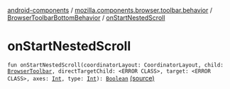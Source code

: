 [android-components](../../index.md) / [mozilla.components.browser.toolbar.behavior](../index.md) / [BrowserToolbarBottomBehavior](index.md) / [onStartNestedScroll](./on-start-nested-scroll.md)

# onStartNestedScroll

`fun onStartNestedScroll(coordinatorLayout: CoordinatorLayout, child: `[`BrowserToolbar`](../../mozilla.components.browser.toolbar/-browser-toolbar/index.md)`, directTargetChild: <ERROR CLASS>, target: <ERROR CLASS>, axes: `[`Int`](https://kotlinlang.org/api/latest/jvm/stdlib/kotlin/-int/index.html)`, type: `[`Int`](https://kotlinlang.org/api/latest/jvm/stdlib/kotlin/-int/index.html)`): `[`Boolean`](https://kotlinlang.org/api/latest/jvm/stdlib/kotlin/-boolean/index.html) [(source)](https://github.com/mozilla-mobile/android-components/blob/master/components/browser/toolbar/src/main/java/mozilla/components/browser/toolbar/behavior/BrowserToolbarBottomBehavior.kt#L87)